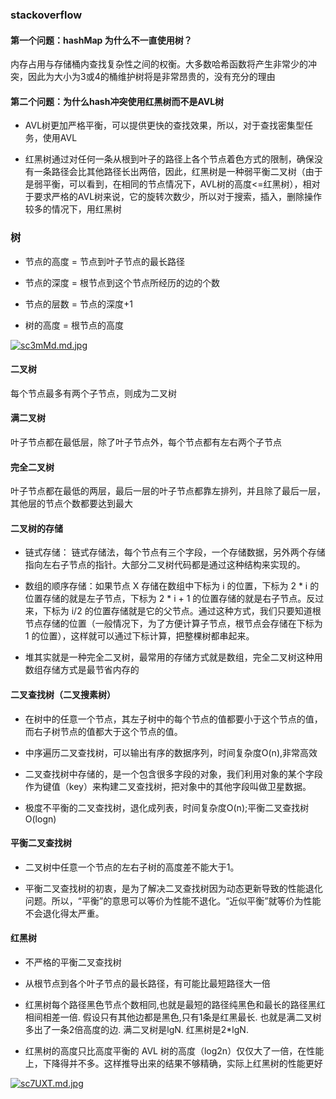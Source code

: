 ### stackoverflow

#### 第一个问题：hashMap 为什么不一直使用树？

内存占用与存储桶内查找复杂性之间的权衡。大多数哈希函数将产生非常少的冲突，因此为大小为3或4的桶维护树将是非常昂贵的，没有充分的理由

#### 第二个问题：为什么hash冲突使用红黑树而不是AVL树

- AVL树更加严格平衡，可以提供更快的查找效果，所以，对于查找密集型任务，使用AVL

- 红黑树通过对任何一条从根到叶子的路径上各个节点着色方式的限制，确保没有一条路径会比其他路径长出两倍，因此，红黑树是一种弱平衡二叉树（由于是弱平衡，可以看到，在相同的节点情况下，AVL树的高度<=红黑树），相对于要求严格的AVL树来说，它的旋转次数少，所以对于搜索，插入，删除操作较多的情况下，用红黑树

### 树

- 节点的高度 = 节点到叶子节点的最长路径

- 节点的深度 = 根节点到这个节点所经历的边的个数

- 节点的层数 = 节点的深度+1

- 树的高度 = 根节点的高度

[![sc3mMd.md.jpg](https://s3.ax1x.com/2021/01/18/sc3mMd.md.jpg)](https://imgchr.com/i/sc3mMd)


#### 二叉树

每个节点最多有两个子节点，则成为二叉树

#### 满二叉树

叶子节点都在最低层，除了叶子节点外，每个节点都有左右两个子节点

#### 完全二叉树

叶子节点都在最低的两层，最后一层的叶子节点都靠左排列，并且除了最后一层，其他层的节点个数都要达到最大

#### 二叉树的存储

- 链式存储： 链式存储法，每个节点有三个字段，一个存储数据，另外两个存储指向左右子节点的指针。大部分二叉树代码都是通过这种结构来实现的。

- 数组的顺序存储：如果节点 X 存储在数组中下标为 i 的位置，下标为 2 * i 的位置存储的就是左子节点，下标为 2 * i + 1 的位置存储的就是右子节点。反过来，下标为 i/2 的位置存储就是它的父节点。通过这种方式，我们只要知道根节点存储的位置（一般情况下，为了方便计算子节点，根节点会存储在下标为 1 的位置），这样就可以通过下标计算，把整棵树都串起来。

- 堆其实就是一种完全二叉树，最常用的存储方式就是数组，完全二叉树这种用数组存储方式是最节省内存的

#### 二叉查找树（二叉搜素树）

- 在树中的任意一个节点，其左子树中的每个节点的值都要小于这个节点的值，而右子树节点的值都大于这个节点的值。

- 中序遍历二叉查找树，可以输出有序的数据序列，时间复杂度O(n),非常高效

- 二叉查找树中存储的，是一个包含很多字段的对象，我们利用对象的某个字段作为键值（key）来构建二叉查找树，把对象中的其他字段叫做卫星数据。

- 极度不平衡的二叉查找树，退化成列表，时间复杂度O(n);平衡二叉查找树 O(logn)

#### 平衡二叉查找树

- 二叉树中任意一个节点的左右子树的高度差不能大于1。 

- 平衡二叉查找树的初衷，是为了解决二叉查找树因为动态更新导致的性能退化问题。所以，“平衡”的意思可以等价为性能不退化。“近似平衡”就等价为性能不会退化得太严重。

#### 红黑树

- 不严格的平衡二叉查找树

- 从根节点到各个叶子节点的最长路径，有可能比最短路径大一倍

- 红黑树每个路径黑色节点个数相同,也就是最短的路径纯黑色和最长的路径黑红相间相差一倍. 假设只有其他边都是黑色,只有1条是红黑最长. 也就是满二叉树多出了一条2倍高度的边. 满二叉树是lgN. 红黑树是2*lgN.

- 红黑树的高度只比高度平衡的 AVL 树的高度（log2n）仅仅大了一倍，在性能上，下降得并不多。这样推导出来的结果不够精确，实际上红黑树的性能更好

[![sc7UXT.md.jpg](https://s3.ax1x.com/2021/01/19/sc7UXT.md.jpg)](https://imgchr.com/i/sc7UXT)

